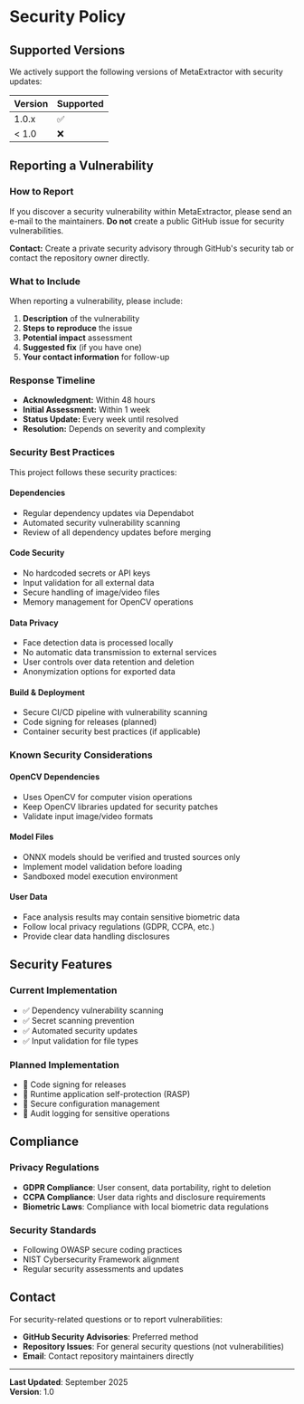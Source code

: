 # Security Policy

## Supported Versions

We actively support the following versions of MetaExtractor with security updates:

| Version | Supported          |
| ------- | ------------------ |
| 1.0.x   | :white_check_mark: |
| < 1.0   | :x:                |

## Reporting a Vulnerability

### How to Report

If you discover a security vulnerability within MetaExtractor, please send an e-mail to the maintainers. **Do not** create a public GitHub issue for security vulnerabilities.

**Contact:** Create a private security advisory through GitHub's security tab or contact the repository owner directly.

### What to Include

When reporting a vulnerability, please include:

1. **Description** of the vulnerability
2. **Steps to reproduce** the issue
3. **Potential impact** assessment
4. **Suggested fix** (if you have one)
5. **Your contact information** for follow-up

### Response Timeline

- **Acknowledgment:** Within 48 hours
- **Initial Assessment:** Within 1 week  
- **Status Update:** Every week until resolved
- **Resolution:** Depends on severity and complexity

### Security Best Practices

This project follows these security practices:

#### Dependencies
- Regular dependency updates via Dependabot
- Automated security vulnerability scanning
- Review of all dependency updates before merging

#### Code Security
- No hardcoded secrets or API keys
- Input validation for all external data
- Secure handling of image/video files
- Memory management for OpenCV operations

#### Data Privacy
- Face detection data is processed locally
- No automatic data transmission to external services
- User controls over data retention and deletion
- Anonymization options for exported data

#### Build & Deployment
- Secure CI/CD pipeline with vulnerability scanning
- Code signing for releases (planned)
- Container security best practices (if applicable)

### Known Security Considerations

#### OpenCV Dependencies
- Uses OpenCV for computer vision operations
- Keep OpenCV libraries updated for security patches
- Validate input image/video formats

#### Model Files
- ONNX models should be verified and trusted sources only
- Implement model validation before loading
- Sandboxed model execution environment

#### User Data
- Face analysis results may contain sensitive biometric data
- Follow local privacy regulations (GDPR, CCPA, etc.)
- Provide clear data handling disclosures

## Security Features

### Current Implementation
- ✅ Dependency vulnerability scanning
- ✅ Secret scanning prevention  
- ✅ Automated security updates
- ✅ Input validation for file types

### Planned Implementation
- 🔄 Code signing for releases
- 🔄 Runtime application self-protection (RASP)
- 🔄 Secure configuration management
- 🔄 Audit logging for sensitive operations

## Compliance

### Privacy Regulations
- **GDPR Compliance**: User consent, data portability, right to deletion
- **CCPA Compliance**: User data rights and disclosure requirements
- **Biometric Laws**: Compliance with local biometric data regulations

### Security Standards
- Following OWASP secure coding practices
- NIST Cybersecurity Framework alignment
- Regular security assessments and updates

## Contact

For security-related questions or to report vulnerabilities:
- **GitHub Security Advisories**: Preferred method
- **Repository Issues**: For general security questions (not vulnerabilities)
- **Email**: Contact repository maintainers directly

---

**Last Updated**: September 2025  
**Version**: 1.0